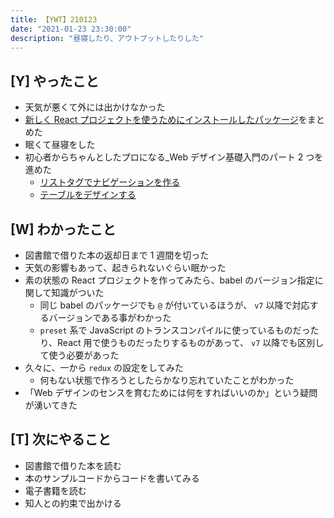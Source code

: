 ```yaml
---
title: 【YWT】210123
date: "2021-01-23 23:30:00"
description: "昼寝したり、アウトプットしたりした"
---
```


## [Y] やったこと

- 天気が悪くて外には出かけなかった
- [新しく React プロジェクトを使うためにインストールしたパッケージ](https://expfrom.me/react-redux-project-babel-set/)をまとめた
- 眠くて昼寝をした
- 初心者からちゃんとしたプロになる\_Web デザイン基礎入門のパート 2 つを進めた
  - [リストタグでナビゲーションを作る](https://github.com/LeeDDHH/book-output/blob/main/%E5%88%9D%E5%BF%83%E8%80%85%E3%81%8B%E3%82%89%E3%81%A1%E3%82%83%E3%82%93%E3%81%A8%E3%81%97%E3%81%9F%E3%83%97%E3%83%AD%E3%81%AB%E3%81%AA%E3%82%8B_Web%E3%83%87%E3%82%B6%E3%82%A4%E3%83%B3%E5%9F%BA%E7%A4%8E%E5%85%A5%E9%96%80/81_%E3%83%AA%E3%82%B9%E3%83%88%E3%82%BF%E3%82%B0%E3%81%A7%E3%83%8A%E3%83%93%E3%82%B2%E3%83%BC%E3%82%B7%E3%83%A7%E3%83%B3%E3%82%92%E4%BD%9C%E3%82%8B.md)
  - [テーブルをデザインする](https://github.com/LeeDDHH/book-output/blob/main/%E5%88%9D%E5%BF%83%E8%80%85%E3%81%8B%E3%82%89%E3%81%A1%E3%82%83%E3%82%93%E3%81%A8%E3%81%97%E3%81%9F%E3%83%97%E3%83%AD%E3%81%AB%E3%81%AA%E3%82%8B_Web%E3%83%87%E3%82%B6%E3%82%A4%E3%83%B3%E5%9F%BA%E7%A4%8E%E5%85%A5%E9%96%80/82_%E3%83%86%E3%83%BC%E3%83%96%E3%83%AB%E3%82%92%E3%83%87%E3%82%B6%E3%82%A4%E3%83%B3%E3%81%99%E3%82%8B.md)

## [W] わかったこと

- 図書館で借りた本の返却日まで 1 週間を切った
- 天気の影響もあって、起きられないぐらい眠かった
- 素の状態の React プロジェクトを作ってみたら、babel のバージョン指定に関して知識がついた
  - 同じ babel のパッケージでも `@` が付いているほうが、 `v7` 以降で対応するバージョンである事がわかった
  - `preset` 系で JavaScript のトランスコンパイルに使っているものだったり、React 用で使うものだったりするものがあって、 `v7` 以降でも区別して使う必要があった
- 久々に、一から `redux` の設定をしてみた
  - 何もない状態で作ろうとしたらかなり忘れていたことがわかった
- 「Web デザインのセンスを育むためには何をすればいいのか」という疑問が湧いてきた

## [T] 次にやること

- 図書館で借りた本を読む
- 本のサンプルコードからコードを書いてみる
- 電子書籍を読む
- 知人との約束で出かける
